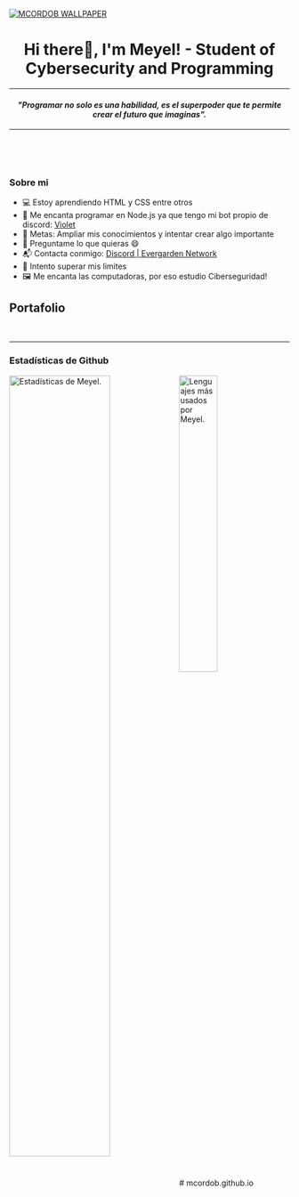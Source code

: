   [![MCORDOB WALLPAPER](https://i.gifer.com/BeTz.gif)](#)
<p>
  <h1 align="center"><b>Hi there👋, I'm Meyel! - Student of Cybersecurity and Programming</b></h1>
</p>

***

<p>
  <h4 align="center"><b><i>"Programar no solo es una habilidad, es el superpoder que te permite crear el futuro que imaginas".</i></b></h4>
</p>

***


<p align="center">
<br>
</p>

<br>



### Sobre mi
- 💻 Estoy aprendiendo HTML y CSS entre otros 
- 🔭 Me encanta programar en Node.js ya que tengo mi bot propio de discord: [Violet](https://violetevergardenbot.github.io/) 
- 🥅 Metas: Ampliar mis conocimientos y intentar crear algo importante
- 💬 Preguntame lo que quieras :smile:
- 📬 Contacta conmigo: [Discord | Evergarden Network](https://discord.gg/sRbsCKTpDU)
- 🧗 Intento superar mis limites
- 🖼 Me encanta las computadoras, por eso estudio Ciberseguridad!


## Portafolio
<br>

***
### Estadísticas de Github

<img align="left" src="https://github-readme-stats.vercel.app/api?username=mcordob&&show_icons=true&include_all_commits=true&title_color=fff&icon_color=79ff97&text_color=efefef&bg_color=24292e" alt="Estadísticas de Meyel." width="60%">
  
<img src="https://github-readme-stats.vercel.app/api/top-langs/?username=mcordob&show_icons=true&hide_border=true&theme=radical" width="37%" alt="Lenguajes más usados por Meyel.">
# mcordob.github.io
